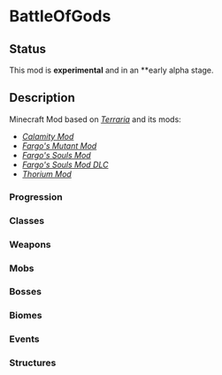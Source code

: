 # BattleOfGods
## Status
This mod is **experimental** and in an **early alpha stage.

## Description
Minecraft Mod based on [*Terraria*](https://terraria.org/) and its mods:

 - [*Calamity Mod*](https://steamcommunity.com/sharedfiles/filedetails/?id=2824688072&searchtext=calamity)
 - [*Fargo's Mutant Mod*](https://steamcommunity.com/sharedfiles/filedetails/?id=2570931073)
 - [*Fargo's Souls Mod*](https://steamcommunity.com/sharedfiles/filedetails/?id=2815540735&searchtext=Fargo)
 - [*Fargo's Souls Mod DLC*](https://steamcommunity.com/sharedfiles/filedetails/?id=3044249615)
 - [*Thorium Mod*](https://steamcommunity.com/sharedfiles/filedetails/?id=2909886416&searchtext=thorium)

### Progression

### Classes

### Weapons

### Mobs

### Bosses

### Biomes

### Events

### Structures

<!--stackedit_data:
eyJoaXN0b3J5IjpbLTgxOTE1NDI2NSw5NTEwODY2NjMsMTc4OT
UwNTA4NywxMDUwODE1Njk3LDEwNTA4MTU2OTcsLTE4OTY0MzM0
MTksMTYwNjA4MjMzNCwtMTgxNjQyNjQ1NV19
-->